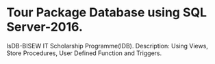 # Tour Package Database using SQL Server-2016.
IsDB-BISEW IT Scholarship Programme(IDB).
Description: Using Views, Store Procedures, User Defined Function and Triggers.

